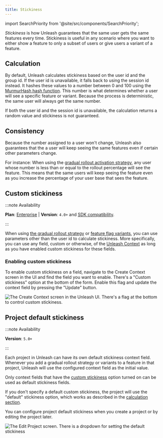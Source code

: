 ```yaml
---
title: Stickiness
---
```


import SearchPriority from '@site/src/components/SearchPriority';

<SearchPriority level="high" />

_Stickiness_ is how Unleash guarantees that the same user gets the same features every time. Stickiness is useful in any scenario where you want to either show a feature to only a subset of users or give users a variant of a feature.

## Calculation

By default, Unleash calculates stickiness based on the user id and the group id. If the user id is unavailable, it falls back to using the session id instead. It hashes these values to a number between 0 and 100 using the [MurmurHash hash function](https://en.wikipedia.org/wiki/MurmurHash). This number is what determines whether a user will see a specific feature or variant. Because the process is deterministic, the same user will always get the same number.

If both the user id and the session id is unavailable, the calculation returns a random value and stickiness is not guaranteed.

## Consistency

Because the number assigned to a user won't change, Unleash also guarantees that the a user will keep seeing the same features even if certain other parameters change.

For instance: When using the [gradual rollout activation strategy](../reference/activation-strategies), any user whose number is less than or equal to the rollout percentage will see the feature. This means that the same users will keep seeing the feature even as you increase the percentage of your user base that sees the feature.

## Custom stickiness

:::note Availability

**Plan**: [Enterprise](https://www.getunleash.io/pricing) | **Version**: `4.0+` and [SDK compatibility](../reference/sdks#feature-compatibility-in-server-side-sdks).

:::

When using [the gradual rollout strategy](../reference/activation-strategies) or [feature flag variants](./feature-toggle-variants), you can use parameters other than the user id to calculate stickiness. More specifically, you can use any field, custom or otherwise, of the [Unleash Context](../reference/unleash-context) as long as you have enabled custom stickiness for these fields.


### Enabling custom stickiness

To enable custom stickiness on a field, navigate to the Create Context screen in the UI and find the field you want to enable. There's a "Custom stickiness" option at the bottom of the form. Enable this flag and update the context field by pressing the "Update" button.

![The Create Context screen in the Unleash UI. There's a flag at the bottom to control custom stickiness.](/img/enable_custom_stickiness.png)

## Project default stickiness

:::note Availability

**Version**: `5.0+`

:::

Each project in Unleash can have its own default stickiness context field. Whenever you add a gradual rollout strategy or variants to a feature in that project, Unleash will use the configured context field as the initial value. 

Only context fields that have the [custom stickiness](unleash-context#custom-stickiness) option turned on can be used as default stickiness fields.

If you don't specify a default custom stickiness, the project will use the "default" stickiness option, which works as described in the [calculation section](#calculation).

You can configure project default stickiness when you create a project or by editing the project later. 

![The Edit Project screen.  There is a dropdown for setting the default stickiness](/img/project_default_stickiness.png)
